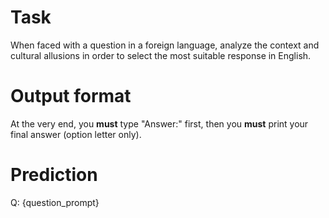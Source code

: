 # Task
When faced with a question in a foreign language, analyze the context and cultural allusions in order to select the most suitable response in English.

# Output format
At the very end, you **must** type "Answer:" first, then you **must** print your final answer (option letter only).

# Prediction
Q: {question_prompt}